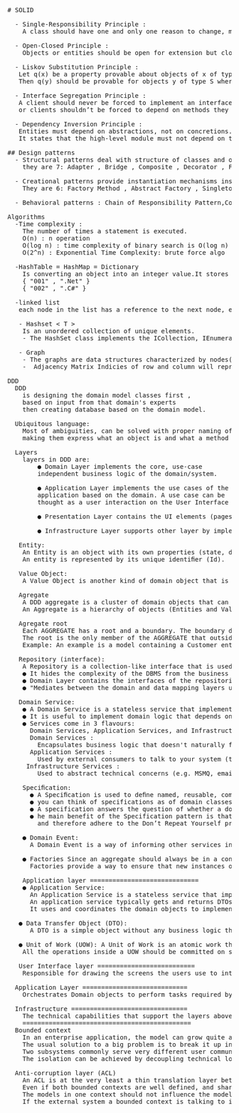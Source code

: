 <pre>
# SOLID

  - Single-Responsibility Principle : 
    A class should have one and only one reason to change, meaning that a class should have only one job.

  - Open-Closed Principle : 
    Objects or entities should be open for extension but closed for modification. 

  - Liskov Substitution Principle : 
   Let q(x) be a property provable about objects of x of type T. 
   Then q(y) should be provable for objects y of type S where S is a subtype of T. 

  - Interface Segregation Principle : 
   A client should never be forced to implement an interface that it doesn’t use, 
   or clients shouldn’t be forced to depend on methods they do not use. 

  - Dependency Inversion Principle : 
   Entities must depend on abstractions, not on concretions. 
   It states that the high-level module must not depend on the low-level module, but they should depend on abstractions.

## Design patterns
  - Structural patterns deal with structure of classes and objects.
    they are 7: Adapter , Bridge , Composite , Decorator , Facade , Flyweight , proxy 

  - Creational patterns provide instantiation mechanisms instead of using constructors.
    They are 6: Factory Method , Abstract Factory , Singleton Pattern, Prototype , Builder , Object Pool 
  
  - Behavioral patterns : Chain of Responsibility Pattern,Command ,Interpreter ,Iterator ,Mediator ,Memento ,Observer ,State ,Strategy ,Template ,Visitor ,Null Object

Algorithms
  -Time complexity : 
    The number of times a statement is executed.
    O(n) : n operation
    O(log n) : time complexity of binary search is O(log n) 
    O(2^n) : Exponential Time Complexity: brute force algo 
    
  -HashTable = HashMap = Dictionary
    Is converting an object into an integer value.It stores key-values:
    { "001" , ".Net" }
    { "002" , ".C#" }
  
  -linked list
   each node in the list has a reference to the next node, except the tail of the list
   
   - Hashset < T >
    Is an unordered collection of unique elements. 
    - The HashSet class implements the ICollection, IEnumerable, IReadOnlyCollection, ISet, IEnumerable, IDeserializationCallback, and ISerializable interfaces. 
   
   - Graph
    - The graphs are data structures characterized by nodes(or vertices) and edges joining the nodes
    -  Adjacency Matrix Indicies of row and column will represent the vertices and the values in each cell represent edges.
    
DDD
  DDD 
    is designing the domain model classes first , 
    based on input from that domain's experts 
    then creating database based on the domain model. 
  
  Ubiquitous language:
    Most of ambiguities, can be solved with proper naming of classes and methods, 
    making them express what an object is and what a method does in the context of the domain
  
  Layers
    layers in DDD are: 
        ● Domain Layer implements the core, use-case
        independent business logic of the domain/system.

        ● Application Layer implements the use cases of the
        application based on the domain. A use case can be
        thought as a user interaction on the User Interface (UI)

        ● Presentation Layer contains the UI elements (pages, components) of the application.

        ● Infrastructure Layer supports other layer by implementing the abstractions and integrations to 3rd-party library and systems.
        
   Entity: 
    An Entity is an object with its own properties (state, data) and methods that implements the business logic that is executed on these properties.
    An entity is represented by its unique identiﬁer (Id).      
    
   Value Object: 
    A Value Object is another kind of domain object that is identiﬁed by its properties rather than a unique Id .
    
   Agregate
    A DDD aggregate is a cluster of domain objects that can be treated as a single unit. An example may be an order and its line-items
    An Aggregate is a hierarchy of objects (Entities and Value objects) that make up a consistency boundary
    
   Agregate root
    Each AGGREGATE has a root and a boundary. The boundary defines what is inside the AGGREGATE. The root is a single, specific ENTITY contained in the AGGREGATE. 
    The root is the only member of the AGGREGATE that outside objects are allowed to hold references to.
    Example: An example is a model containing a Customer entity and an Address entity. We would never access an Address entity directly from the model
    
   Repository (interface):
    A Repository is a collection-like interface that is used by the Domain and Application Layers to access to the data persistence system (the database).
    ● It hides the complexity of the DBMS from the business code. 
    ● Domain Layer contains the interfaces of the repositories. 
    ● "Mediates between the domain and data mapping layers using a collection-like interface for accessing domain objects
    
   Domain Service: 
    ● A Domain Service is a stateless service that implements core business rules of the domain. 
    ● It is useful to implement domain logic that depends on multiple aggregate (entity) type or some external services. 
    ● Services come in 3 flavours:
      Domain Services, Application Services, and Infrastructure Services.
      Domain Services : 
        Encapsulates business logic that doesn't naturally fit within a domain object, and are NOT typical CRUD operations – those would belong to a Repository. 
      Application Services : 
        Used by external consumers to talk to your system (think Web Services). If consumers need access to CRUD operations, they would be exposed here. 
     Infrastructure Services : 
        Used to abstract technical concerns (e.g. MSMQ, email provider, etc). ● Keeping Domain Services along with your Domain Objects is sensible( they are all focused on domain logic). And you can inject Repositories into your Services. Depends on services and repositories. 

    Speciﬁcation: 
      ● A Speciﬁcation is used to deﬁne named, reusable, combinable and testable ﬁlters for Domain Objects based on the business rules. 
      ● you can think of specifications as of domain classes that categorize other domain classes. 
      ● A specification answers the question of whether a domain object meets some criteria. 
      ● he main benefit of the Specification pattern is that you can reuse that knowledge (of whether a domain object meets some criteria) in different scenarios 
        and therefore adhere to the Don’t Repeat Yourself principle. 
        
    ● Domain Event: 
      A Domain Event is a way of informing other services in a loosely coupled manner, when a domain speciﬁc event occurs.
      
    ● Factories Since an aggregate should always be in a consistent state it is important that they are constructed in a consistent state to the user.
      Factories provide a way to ensure that new instances of an aggregate always start in a consistent state.
      
    Application layer =============================
    ● Application Service: 
      An Application Service is a stateless service that implements use cases of the application. 
      An application service typically gets and returns DTOs. It is used by the Presentation Layer. 
      It uses and coordinates the domain objects to implement the use cases. A use case is typically considered as a Unit Of Work.
      
   ● Data Transfer Object (DTO): 
      A DTO is a simple object without any business logic that is used to transfer state (data) between the Application and Presentation Layers.
      
   ● Unit of Work (UOW): A Unit of Work is an atomic work that should be done as a transaction unit.
    All the operations inside a UOW should be committed on success or rolled back on a failure.  
    
   User Interface layer ==========================
    Responsible for drawing the screens the users use to interact with the application and translating the user’s inputs into application commands. It is important to note that the “users” can be human but can also be other applications connecting to our API, which corresponds entirely to the Boundary objects in the EBI architecture;

  Application Layer ============================
    Orchestrates Domain objects to perform tasks required by the users: the Use Cases. It does not contain business logic. This relates to the Interactors in the EBI architecture, except that the Interactors were any object that was not related to the UI or an Entity and, in this case, the Application Layer only contains the objects relevant to a Use Case. This layer is where the Application Services belong, as they are the containers where the use case orchestration happens, using repositories, Domain Services, Entities, Value Objects or any other Domain object;

  Infrastructure ===============================
    The technical capabilities that support the layers above, ie. persistence or messaging.
    =============================================
  Bounded context
    In an enterprise application, the model can grow quite a lot and the size of the team working on the code base as well. 
    The usual solution to a big problem is to break it up into smaller pieces, and this is exactly where the “bounded contexts” come into play. 
    Two subsystems commonly serve very different user communities Bounded contexts define a context where an isolated part of the model applies. 
    The isolation can be achieved by decoupling technical logic, by code base segregation, by database schema segregation and also in terms of team organisation.  

  Anti-corruption layer (ACL)
    An ACL is at the very least a thin translation layer between two bounded contexts. 
    Even if both bounded contexts are well defined, and share similar models. 
    The models in one context should not influence the models in another and without a layer in between to translate between the two corruption will creep in. 
    If the external system a bounded context is talking to is a legacy system with a very poor model it is even more likely it will corrupt unless the ACL acts as a strong buffer

</pre>
